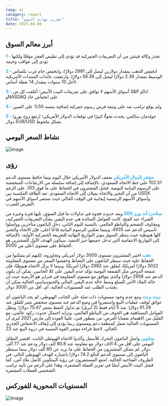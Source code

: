 ```yaml
---
lang: ar
category: report
title: "تقرير نهاية اليوم"
date: 2025-04-08
---
```



<h2>أبرز معالم السوق</h2>
<strong style="color: #2caef7;">1 - </strong> تحذر وكالة فيتش من أن التعريفات الجمركية قد تؤدي إلى تقليص العجز مؤقتًا ولكنها تؤدي إلى عواقب وخيمة

<strong style="color: #2caef7;">2 - </strong> انخفض الذهب بمقدار دولارين ليصل إلى 2981 دولارًا، وانخفض خام غرب تكساس الوسيط بمقدار 2.39 دولارًا ليصل إلى 58.39 دولارًا، وارتفعت عائدات السندات الأمريكية لأجل 10 سنوات بمقدار 14 نقطة أساس.

<strong style="color: #2caef7;">3 - </strong> أسواق الأسهم لا توافق على تعريفات البيت الأبيض؛ أغلقت كل من S&P وDJ وNASDAQ على انخفاض حاد

<strong style="color: #2caef7;">4 - </strong> ولم يوقع ترامب بعد على وثيقة فرض رسوم جمركية إضافية بنسبة 50% على الصين

<strong style="color: #2caef7;">5 - </strong> جولدمان ساكس: يحدث تحولًا كبيرًا في توقعات الدولار الأمريكي؛ ارتفع زوج يورو/دولار EUR/USD بشكل ملحوظ



<h2>نشاط السعر اليومي</h2>
<img src="https://markleighedu.github.io/img/Apr-2025/08-Apr-2025/price.jpg" alt="Image"/>

<h2>رؤى</h2>
<strong style="color: #2caef7;">مؤشر الدولار الأمريكي</strong> ضعف الدولار الأمريكي خلال اليوم بينما حافظ مستوى الدعم 102.51 على خط الاتجاه الصعودي، بالإضافة إلى إضافة سلسلة من الارتفاعات المنخفضة على الرسوم البيانية اليومية. فشل المشترون في الحفاظ على ما فوق 103، على الرغم من أن التحيز والاتجاه يميلان إلى الاتجاه الصعودي. تعد العلاقة العكسية بين USDX وأسواق الأسهم الرئيسية إيجابية في الوقت الحالي حيث تستمر أسواق الأسهم في التعرض للضرب.

<strong style="color: #2caef7;">ستاندرد آند بورز 500</strong> وبعد حدوث فجوة في تداولات ما قبل السوق، تليها فترة وجيزة من الشراء عند الفتح، كانت العوامل السائدة هي عدم اليقين بشأن التعريفات الجمركية، ومخاوف التضخم والتباطؤ العالمي.  بالنسبة لليوم الثاني، دخل البائعون متأخرين وواصلوا تأسيس الدعم عند 4935. وبينما تعكس الرسوم البيانية قاعًا أعلى، فإن الاتجاه والتحيز كلها هبوطية حيث ينتظر السوق بتوتر التواريخ النهائية للتعريفة الجمركية الأولية، بالإضافة إلى التواريخ الانتقامية التي تدخل جميعها حيز التنفيذ. سيكون الهدف الأول للمشترين هو الحفاظ على مستوى أعلى من 5000.

<strong style="color: #2caef7;">ذهب</strong> اختبر المشترون مستوى 3000 دولار أمريكي وتجاوزوه، لكنهم لم يتمكنوا من الحفاظ عليه حيث سيطر البائعون على النشاط وخفضوا السعر من مستوى المقاومة 3022 دولارًا أمريكيًا، ليغلق عند 2982 دولارًا أمريكيًا. وبينما لا يزال الاتجاه هبوطيًا، فإن شمعة الدوجي مثل الشمعة اليومية تؤكد عدم اليقين على كلا الجانبين. يمكن أن يكون الدعم عند 2956 دولارًا والذي يتوافق مع مستوى المقاومة في فبراير هو الأرضية حيث أن حالة الملاذ الآمن للسلع وسط حالة عدم اليقين المالي والجيوسياسي الحالية يمكن أن تجتذب الطلب عند المستويات الحالية، أي. أقل من 3000 دولار. 

<strong style="color: #2caef7;">زيت برنت</strong> ومع عدم وجود مستويات ذات صلة على الجانب الهبوطي، لم يجد البائعون أي عوائق لوقف عمليات البيع واستمروا في وضع الدعم عند مستوى منخفض مثير للقلق عند 61.29 دولارًا. منذ 5 أيام فقط (2 أبريل) تم تداول النفط بسعر 75.47 دولارًا. وتظل العوامل المساهمة هي الخوف من التباطؤ العالمي، وتزايد احتمال حدوث ركود عالمي، مع القليل من الاهتمام بقضايا العرض. من منظور فني، علينا العودة إلى مارس 2021 لنرى أن المستويات الحالية تعمل كمنطقة دعم ومستوى ربما يؤدي إلى إيقاف الانخفاض الجذري الحالي. لاحظ قراءة مؤشر القوة النسبية في ذروة البيع عند 23.

<strong style="color: #2caef7;">بيتكوين</strong> واصل البائعون التحرك للأسفل وأكدوا الاتجاه الهبوطي الثابت. اقتصر النطاق اليومي على أقل من 4 آلاف دولار مع مقاومة عند 80.8 ألف دولار ودعم عند 77 ألف دولار. لم يتمكن المشترون من الحفاظ على ما يزيد عن 80 ألف دولار بينما سينظر البائعون إلى مستوى الدعم البالغ 74.2 دولارًا باعتباره الهدف الهبوطي التالي. في الظروف المناخية الحالية، امتنع المستثمرون عن رؤية البيتكوين كأصل ملاذ آمن، كما فشل البيت الأبيض أيضًا في تعزيز العملة المشفرة، وهذا على الرغم من تأييد ترامب الشخصي للعملات المشفرة. 



<h2>المستويات المحورية للفوركس</h2>
<img src="https://markleighedu.github.io/img/Apr-2025/08-Apr-2025/pivot.jpg" alt="Image"/>